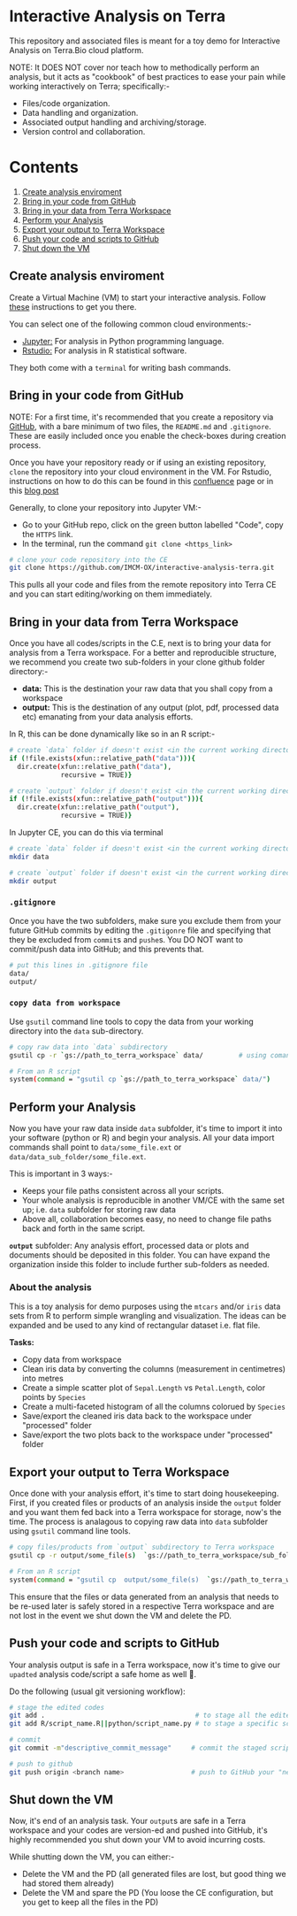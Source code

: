 # Interactive Analysis on Terra

This repository and associated files is meant for a toy demo for Interactive Analysis on Terra.Bio cloud platform.

NOTE: It DOES NOT cover nor teach how to methodically perform an analysis, but it acts as "cookbook" of best practices to ease your pain while working interactively on Terra; specifically:-

- Files/code organization.
- Data handling and organization.
- Associated output handling and archiving/storage.
- Version control and collaboration.

# Contents

1. [Create analysis enviroment](#create-analysis-enviroment)
2. [Bring in your code from GitHub](#bring-in-your-code-from-github)
3. [Bring in your data from Terra Workspace](#bring-in-your-data-from-terra-workspace)
4. [Perform your Analysis](#perform-your-analysis)
5. [Export your output to Terra Workspace](#export-your-output-to-terra-workspace)
6. [Push your code and scripts to GitHub](#push-your-code-and-scripts-to-github")
7. [Shut down the VM](#shut-down-the-vm)



## Create analysis enviroment

Create a Virtual Machine (VM) to start your interactive analysis. Follow [these](https://support.terra.bio/hc/en-us/articles/360038125912-Your-interactive-analysis-VM-Cloud-Environment#h_01EWE22VY089T7SVA9J403CD48) instructions to get you there.

You can select one of the following common cloud environments:-

- [Jupyter:](https://support.terra.bio/hc/en-us/articles/5075814468379-Starting-and-customizing-your-Jupyter-app) For analysis in Python programming language.
- [Rstudio:](https://support.terra.bio/hc/en-us/articles/5075722115227) For analysis in R statistical software.

They both come with a `terminal` for writing bash commands.

## Bring in your code from GitHub

NOTE: For a first time, it's recommended that you create a repository via [GitHub](https://github.com/), with a bare minimum of two files, the `README.md` and `.gitignore`. These are easily included once you enable the check-boxes during creation process.

Once you have your repository ready or if using an existing repository, `clone` the repository into your cloud environment in the VM. For Rstudio, instructions on how to do this can be found in this [confluence](https://oxgskimcm.atlassian.net/wiki/spaces/TerraBio/pages/45514753/Working+with+Git+GitHub+on+terra) page or in this [blog post](https://nceas.github.io/oss-lessons/version-control/4-getting-started-with-git-in-RStudio.html)


Generally, to clone your repository into Jupyter VM:-

- Go to your GitHub repo, click on the green button labelled "Code", copy the `HTTPS` link.
- In the terminal, run the command `git clone <https_link>`

```bash
# clone your code repository into the CE
git clone https://github.com/IMCM-OX/interactive-analysis-terra.git

```

This pulls all your code and files from the remote repository into Terra CE and you can start editing/working on them immediately.

## Bring in your data from Terra Workspace

Once you have all codes/scripts in the C.E, next is to bring your data for analysis from a Terra workspace. For a better and reproducible structure, we recommend you create two sub-folders in your clone github folder directory:-

- **data:** This is the destination your raw data that you shall copy from a workspace
- **output:** This is the destination of any output (plot, pdf, processed data etc) emanating from your data analysis efforts.

In R, this can be done dynamically like so in an R script:-

```bash
# create `data` folder if doesn't exist <in the current working directory>
if (!file.exists(xfun::relative_path("data"))){
  dir.create(xfun::relative_path("data"),
             recursive = TRUE)}

# create `output` folder if doesn't exist <in the current working directory>
if (!file.exists(xfun::relative_path("output"))){
  dir.create(xfun::relative_path("output"),
             recursive = TRUE)}

```

In Jupyter CE, you can do this via terminal


```bash
# create `data` folder if doesn't exist <in the current working directory>
mkdir data

# create `output` folder if doesn't exist <in the current working directory>
mkdir output

```

### `.gitignore`

Once you have the two subfolders, make sure you exclude them from your future GitHub commits by editing the `.gitigonre` file and specifying that they be excluded from `commit`s and `pushe`s. You DO NOT want to commit/push data into GitHub; and this prevents that.

```bash
# put this lines in .gitignore file
data/
output/

```


### `copy data from workspace`

Use `gsutil` command line tools to copy the data from your working directory into the `data` sub-directory. 

```bash
# copy raw data into `data` subdirectory
gsutil cp -r `gs://path_to_terra_workspace` data/         # using comand line

# From an R script
system(command = "gsutil cp `gs://path_to_terra_workspace` data/")

```

## Perform your Analysis

Now you have your raw data inside `data` subfolder, it's time to import it into your software (python or R) and begin your analysis. All your data import commands shall point to `data/some_file.ext` or `data/data_sub_folder/some_file.ext`.

This is important in 3 ways:-

- Keeps your file paths consistent across all your scripts.
- Your whole analysis is reproducible in another VM/CE with the same set up; i.e. `data` subfolder for storing raw data
- Above all, collaboration becomes easy, no need to change file paths back and forth in the same script.

**`output`** subfolder:
Any analysis effort, processed data or plots and documents should be deposited in this folder. You can have expand the organization inside this folder to include further sub-folders as needed.


### About the analysis

This is a toy analysis for demo purposes using the `mtcars` and/or `iris` data sets from R to perform simple wrangling and visualization. The ideas can be expanded and be used to any kind of rectangular dataset i.e. flat file.

**Tasks:**
- Copy data from workspace
- Clean iris data by converting the columns (measurement in centimetres) into metres
- Create a simple scatter plot of `Sepal.Length` vs `Petal.Length`, color points by `Species`
- Create a multi-faceted histogram of all the columns colorued by `Species`
- Save/export the cleaned iris data back to the workspace under "processed" folder
- Save/export the two plots back to the workspace under "processed" folder


## Export your output to Terra Workspace

Once done with your analysis effort, it's time to start doing housekeeping. First, if you created files or products of an analysis inside the `output` folder and you want them fed back into a Terra workspace for storage, now's the time. The process is analagous to copying raw data into `data` subfolder using `gsutil` command line tools.

```bash
# copy files/products from `output` subdirectory to Terra workspace
gsutil cp -r output/some_file(s)  `gs://path_to_terra_workspace/sub_folder/`       # using comand line

# From an R script
system(command = "gsutil cp  output/some_file(s)  `gs://path_to_terra_workspace/sub_folder/`")

```

This ensure that the files or data generated from an analysis that needs to be re-used later is safely stored in a respective Terra workspace and are not lost in the event we shut down the VM and delete the PD.

## Push your code and scripts to GitHub

Your analysis output is safe in a Terra workspace, now it's time to give our `upadted` analysis code/script a safe home as well 🙂.

Do the following (usual git versioning workflow):

```bash
# stage the edited codes
git add .                                      # to stage all the edited scripts
git add R/script_name.R||python/script_name.py # to stage a specific script

# commit
git commit -m"descriptive_commit_message"     # commit the staged scripts

# push to github
git push origin <branch name>                 # push to GitHub your "new scripts"

```

## Shut down the VM

Now, it's end of an analysis task. Your `output`s are safe in a Terra workspace and your codes are version-ed and pushed into GitHub, it's highly recommended you shut down your VM to avoid incurring costs.

While shutting down the VM, you can either:-

- Delete the VM and the PD (all generated files are lost, but good thing we had stored them already)
- Delete the VM and spare the PD (You loose the CE configuration, but you get to keep all the files in the PD)





